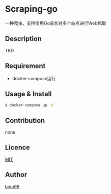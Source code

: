 Scraping-go
====

一种爬虫，支持使用Go语言对多个站点进行Web抓取

## Description

TBD

## Requirement

- docker-compose运行

## Usage & Install

```sh
$ docker-compose up -d
```

## Contribution

none

## Licence

[MIT](https://github.com/tcnksm/tool/blob/master/LICENCE)

## Author

[bino98](https://github.com/bino98)

